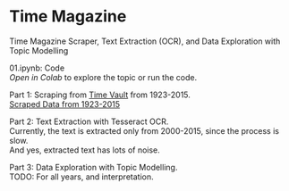 # Time Magazine
Time Magazine Scraper, Text Extraction (OCR), and Data Exploration with Topic Modelling

01.ipynb:  Code <br> _Open in Colab_ to explore the topic or run the code.

Part 1: Scraping from [Time Vault](https://time.com/vault/) from 1923-2015. <br> [Scraped Data from 1923-2015](https://drive.google.com/drive/u/1/folders/1fFoFxY4i3YU-KNkz84_AG9Nftxr4Alnb)

Part 2: Text Extraction with Tesseract OCR. <br> Currently, the text is extracted only from 2000-2015, since the process is slow. <br> And yes, extracted text has lots of noise.

Part 3: Data Exploration with Topic Modelling. <br> TODO: For all years, and interpretation.
